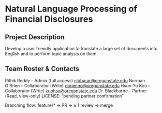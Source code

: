 # Natural Language Processing of Financial Disclosures

## Project Description
Develop a user friendly application to translate a large set of documents into English and to perform topic analysis on them.

## Team Roster & Contacts

Rithik Reddy – Admin (full access) nibbarar@oregonstate.edu
Norman O’Brien – Collaborator (Write) obrienno@oregonstate.edu 
Hsun-Yu Kuo – Collaborator (Write) kuohsu@oregonstate.edu
Dr. Blackburne – Partner (Read, view-only)
LICENSE: “pending partner confirmation”

Branching flow:
feature/* → PR → ≥ 1 review → merge
